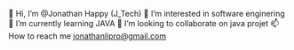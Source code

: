 👋 Hi, I’m @Jonathan Happy (J_Tech)
👀 I’m interested in software enginering
🌱 I’m currently learning JAVA
💞️ I’m looking to collaborate on java projet
📫 How to reach me jonathanlipro@gmail.com

<!--
**Jonathanhappy/Jonathanhappy** is a ✨ _special_ ✨ repository because its `README.md` (this file) appears on your GitHub profile.

Here are some ideas to get you started:

- 🔭 I’m currently working on ...
- 🌱 I’m currently learning ...
- 👯 I’m looking to collaborate on ...
- 🤔 I’m looking for help with ...
- 💬 Ask me about ...
- 📫 How to reach me: ...
- 😄 Pronouns: ...
- ⚡ Fun fact: ...
-->
